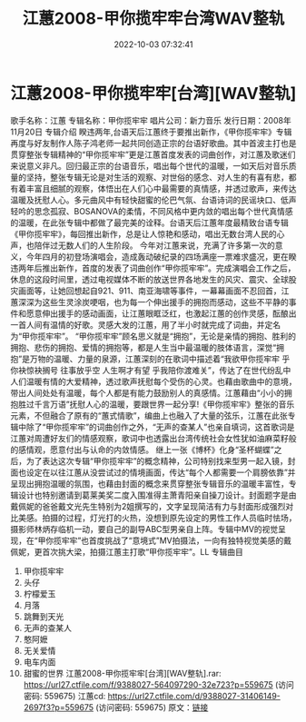 ﻿---
title: 江蕙2008-甲你揽牢牢台湾WAV整轨
date: 2022-10-03 07:32:41
categories: 闽南语(台语)
tags: 华语中文
---
# 江蕙2008-甲你揽牢牢[台湾][WAV整轨]

歌手名称：江蕙
专辑名称：甲你揽牢牢
唱片公司：新力音乐
发行日期：2008年11月20日
专辑介绍
睽违两年,台语天后江蕙终于要推出新作，《甲你揽牢牢》专辑再度与好友制作人陈子鸿老师一起共同创造正宗的台语好歌曲。其中首波主打也是贯穿整张专辑精神的“甲你揽牢牢”更是江蕙首度发表的词曲创作，对江蕙及歌迷们来说意义非凡。回归最正宗的台语音乐，唱出每个世代的温暖，一如天后对音乐质量的坚持，整张专辑无论是对生活的观察、对世俗的感念、对人生的有喜有悲，都有着丰富且细腻的观察，体悟出在人们心中最需要的真情感，并透过歌声，来传达温暖及抚慰人心。多元曲风中有轻快甜蜜的伦巴气氛、台语诗词的民谣块口、低声轻吟的思念孤寂、BOSANOVA的柔情，不同风格中更内敛的唱出每个世代真情感的温暖，在此张专辑中都做了最完美的诠释。台语天后江蕙年度最精致台语专辑《甲你揽牢牢》，每回推出新作，总是让人惊艳和感动，唱出无数台湾人民的心声，也陪伴过无数人们的人生阶段。
今年对江蕙来说，充满了许多第一次的意义，今年四月的初登场演唱会，造成轰动破纪录的四场满座一票难求盛况，更在睽违两年后推出新作，首度的发表了词曲创作“甲你揽牢牢”。完成演唱会工作之后，休息的这段时间里，透过电视媒体不断的放送世界各地发生的风灾、震灾、全球股灾画面等，让她回想起自921、911、南亚海啸等事件，一幕幕画面不忍回首，江蕙深深为这些生灵涂炭哽咽，也为每一个伸出援手的拥抱而感动，这些不平静的事件和愿意伸出援手的感动画面，让江蕙眼眶泛红，也激起江蕙的创作灵感，酝酿出一首人间有温情的好歌。灵感大发的江蕙，用了半小时就完成了词曲，并定名为“甲你揽牢牢”。
“甲你揽牢牢”顾名思义就是“拥抱”，无论是亲情的拥抱、胜利的拥抱、悲伤的拥抱、爱情的拥抱等，都是人生当中最温暖的肢体语言，深觉“拥抱”是万物的温暖、力量的泉源，江蕙深刻的在歌词中描述着“我欲甲你揽牢牢
乎你袂惊袂搁号 往事放乎空 人生啊才有望
乎我陪你渡难关”，传达了在世代纷乱中人们温暖有情的大爱精神，透过歌声抚慰每个受伤的心灵。也藉由歌曲中的意境，带出人间处处有温暖，每个人都是有能力鼓励别人的真感情。江蕙藉由“小小的拥抱胜过千言万语”抚慰人心的温暖，要跟世界一起分享!《甲你揽牢牢》整张的音乐元素，不但融合了原有的“蕙式情歌”，编曲上也融入了大量的弦乐，江蕙在此张专辑中除了“甲你揽牢牢”的词曲创作之外，“无声的查某人”也亲自填词，这首歌词是江蕙对周遭好友们的情感观察，歌词中也透露出台湾传统社会女性犹如油麻菜籽般的感情观，愿意付出与认命的内敛情感。
继上一张《博杯》化身“圣杯蝴蝶”之后，为了表达这次专辑“甲你揽牢牢”的概念精神，公司特别找来型男一起入镜，封面也设定在以往江蕙从没尝试过的情境画面，传达“每个人都需要一个肩膀依靠”并呈现出拥抱温暖的氛围，也藉由封面的概念来贯穿整张专辑音乐的温暖丰富性，专辑设计也特别邀请到葛莱美奖二度入围准得主萧青阳亲自操刀设计。封面题字是由戴佩妮的爸爸戴文光先生特别为2姐撰写的，文字呈现简洁有力与封面形成强烈对比美感。拍摄的过程，灯光打的火热，没想到原先设定的男性工作人员临时怯场，摄影师林炳存临机一动，要自己的副导ABC型男亲自上阵。专辑中MV的视觉呈现，在“甲你揽牢牢”也首度挑战了“意境式”MV拍摄法，一向有独特视觉美感的戴佩妮，更首次挑大梁，拍摄江蕙主打歌“甲你揽牢牢”。LL
专辑曲目
01. 甲你揽牢牢
02. 头仔
03. 柠檬爱玉
04. 月落
05. 跳舞到天光
06. 无声的查某人
07. 憨阿嬷
08. 无关爱情
09. 电车内面
10. 甜蜜的世界
江蕙2008-甲你揽牢牢[台湾][WAV整轨].rar: https://url27.ctfile.com/f/9388027-564097290-32e723?p=559675
(访问密码: 559675)
江蕙cd: https://url27.ctfile.com/d/9388027-31406149-2697f3?p=559675
(访问密码: 559675)
原文：[链接](https://blog.sina.com.cn/s/blog_1647c7e7601030zq2.html)